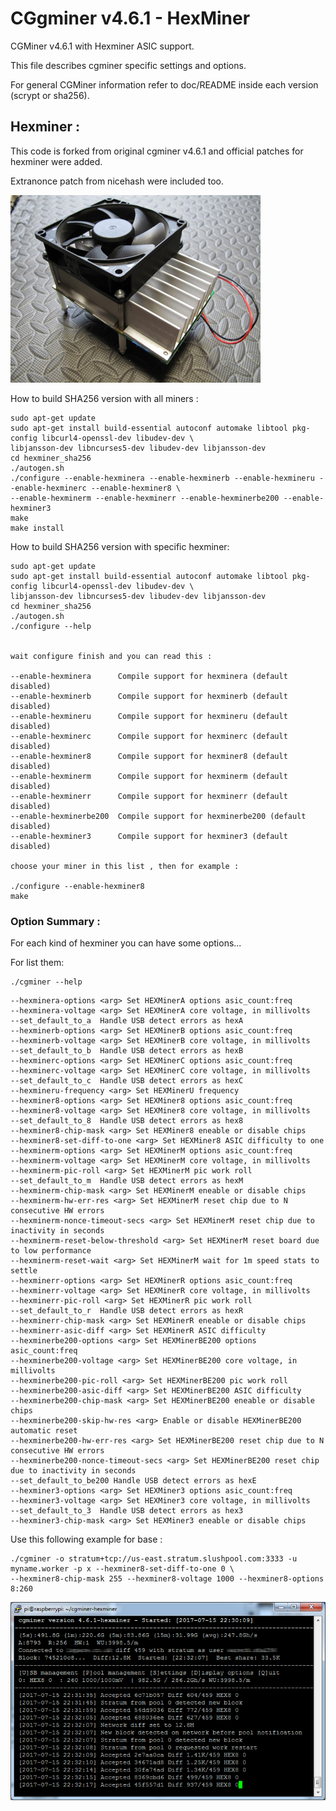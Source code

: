 CGgminer v4.6.1 - HexMiner
==============

CGMiner v4.6.1 with Hexminer ASIC support.

This file describes cgminer specific settings and options.

For general CGMiner information refer to doc/README inside each version (scrypt or sha256).

## Hexminer : ##

This code is forked from original cgminer v4.6.1 and official patches for hexminer were added.

Extranonce patch from nicehash were included too.

![](https://github.com/wareck/cgminer-hexminer/blob/master/patches_and_diy/images/hexminer.jpg)


How to build SHA256 version with all miners :

	sudo apt-get update
	sudo apt-get install build-essential autoconf automake libtool pkg-config libcurl4-openssl-dev libudev-dev \
	libjansson-dev libncurses5-dev libudev-dev libjansson-dev
	cd hexminer_sha256
	./autogen.sh
	./configure --enable-hexminera --enable-hexminerb --enable-hexmineru --enable-hexminerc --enable-hexminer8 \
	--enable-hexminerm --enable-hexminerr --enable-hexminerbe200 --enable-hexminer3
	make
	make install

How to build SHA256 version with specific hexminer:

	sudo apt-get update
	sudo apt-get install build-essential autoconf automake libtool pkg-config libcurl4-openssl-dev libudev-dev \
	libjansson-dev libncurses5-dev libudev-dev libjansson-dev
	cd hexminer_sha256
	./autogen.sh
	./configure --help
	

	wait configure finish and you can read this :
	
	--enable-hexminera      Compile support for hexminera (default disabled)
	--enable-hexminerb      Compile support for hexminerb (default disabled)
	--enable-hexmineru      Compile support for hexmineru (default disabled)
	--enable-hexminerc      Compile support for hexminerc (default disabled)
	--enable-hexminer8      Compile support for hexminer8 (default disabled)
	--enable-hexminerm      Compile support for hexminerm (default disabled)
	--enable-hexminerr      Compile support for hexminerr (default disabled)
	--enable-hexminerbe200  Compile support for hexminerbe200 (default disabled)
	--enable-hexminer3      Compile support for hexminer3 (default disabled)

	choose your miner in this list , then for example :

	./configure --enable-hexminer8
	make


### Option Summary : 

For each kind of hexminer you can have some options...

For list them: 

	./cgminer --help

```
--hexminera-options <arg> Set HEXMinerA options asic_count:freq
--hexminera-voltage <arg> Set HEXMinerA core voltage, in millivolts
--set_default_to_a  Handle USB detect errors as hexA
--hexminerb-options <arg> Set HEXMinerB options asic_count:freq
--hexminerb-voltage <arg> Set HEXMinerB core voltage, in millivolts
--set_default_to_b  Handle USB detect errors as hexB
--hexminerc-options <arg> Set HEXMinerC options asic_count:freq
--hexminerc-voltage <arg> Set HEXMinerC core voltage, in millivolts
--set_default_to_c  Handle USB detect errors as hexC
--hexmineru-frequency <arg> Set HEXMinerU frequency
--hexminer8-options <arg> Set HEXMiner8 options asic_count:freq
--hexminer8-voltage <arg> Set HEXMiner8 core voltage, in millivolts
--set_default_to_8  Handle USB detect errors as hex8
--hexminer8-chip-mask <arg> Set HEXMiner8 eneable or disable chips
--hexminer8-set-diff-to-one <arg> Set HEXMiner8 ASIC difficulty to one
--hexminerm-options <arg> Set HEXMinerM options asic_count:freq
--hexminerm-voltage <arg> Set HEXMinerM core voltage, in millivolts
--hexminerm-pic-roll <arg> Set HEXMinerM pic work roll
--set_default_to_m  Handle USB detect errors as hexM
--hexminerm-chip-mask <arg> Set HEXMinerM eneable or disable chips
--hexminerm-hw-err-res <arg> Set HEXMinerM reset chip due to N consecutive HW errors
--hexminerm-nonce-timeout-secs <arg> Set HEXMinerM reset chip due to inactivity in seconds
--hexminerm-reset-below-threshold <arg> Set HEXMinerM reset board due to low performance
--hexminerm-reset-wait <arg> Set HEXMinerM wait for 1m speed stats to settle
--hexminerr-options <arg> Set HEXMinerR options asic_count:freq
--hexminerr-voltage <arg> Set HEXMinerR core voltage, in millivolts
--hexminerr-pic-roll <arg> Set HEXMinerR pic work roll
--set_default_to_r  Handle USB detect errors as hexR
--hexminerr-chip-mask <arg> Set HEXMinerR eneable or disable chips
--hexminerr-asic-diff <arg> Set HEXMinerR ASIC difficulty
--hexminerbe200-options <arg> Set HEXMinerBE200 options asic_count:freq
--hexminerbe200-voltage <arg> Set HEXMinerBE200 core voltage, in millivolts
--hexminerbe200-pic-roll <arg> Set HEXMinerBE200 pic work roll
--hexminerbe200-asic-diff <arg> Set HEXMinerBE200 ASIC difficulty
--hexminerbe200-chip-mask <arg> Set HEXMinerBE200 eneable or disable chips
--hexminerbe200-skip-hw-res <arg> Enable or disable HEXMinerBE200 automatic reset
--hexminerbe200-hw-err-res <arg> Set HEXMinerBE200 reset chip due to N consecutive HW errors
--hexminerbe200-nonce-timeout-secs <arg> Set HEXMinerBE200 reset chip due to inactivity in seconds
--set_default_to_be200 Handle USB detect errors as hexE
--hexminer3-options <arg> Set HEXMiner3 options asic_count:freq
--hexminer3-voltage <arg> Set HEXMiner3 core voltage, in millivolts
--set_default_to_3  Handle USB detect errors as hex3
--hexminer3-chip-mask <arg> Set HEXMiner3 eneable or disable chips
```

Use this following example for base :
	
	./cgminer -o stratum+tcp://us-east.stratum.slushpool.com:3333 -u myname.worker -p x --hexminer8-set-diff-to-one 0 \
	--hexminer8-chip-mask 255 --hexminer8-voltage 1000 --hexminer8-options 8:260

![](https://github.com/wareck/cgminer-hexminer/blob/master/patches_and_diy/images/hexminer2.jpg)

